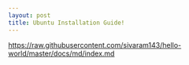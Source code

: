 ```yaml
---
layout: post
title: Ubuntu Installation Guide!
---
```

https://raw.githubusercontent.com/sivaram143/hello-world/master/docs/md/index.md
<script src="https://raw.githubusercontent.com/sivaram143/hello-world/master/docs/html/index.html"></script>
